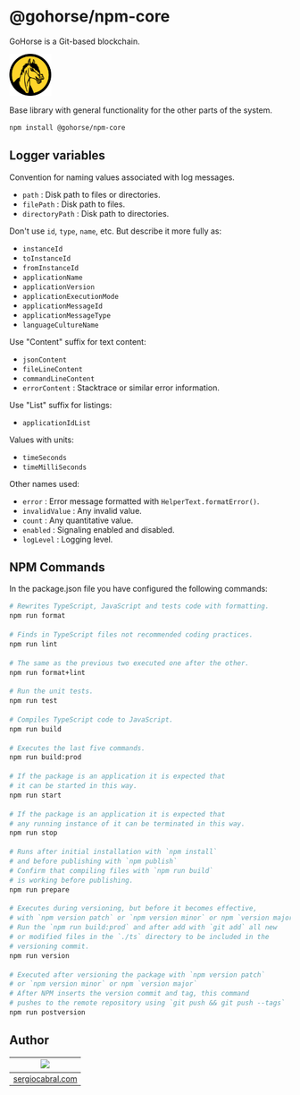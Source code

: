 # @gohorse/npm-core

GoHorse is a Git-based blockchain.

[<img src="https://github.com/sergiocabral/App.GoHorse/raw/main/gohorse.png" width="75px;"/>](https://gohorse.dev/)

Base library with general functionality for the other parts of the system.

```bash
npm install @gohorse/npm-core
```

## Logger variables

Convention for naming values associated with log messages.

- `path` : Disk path to files or directories.
- `filePath` : Disk path to files.
- `directoryPath` : Disk path to directories.

Don't use `id`, `type`, `name`, etc. But describe it more fully as:

- `instanceId`
- `toInstanceId`
- `fromInstanceId`
- `applicationName`
- `applicationVersion`
- `applicationExecutionMode`
- `applicationMessageId`
- `applicationMessageType`
- `languageCultureName`

Use "Content" suffix for text content:

- `jsonContent`
- `fileLineContent`
- `commandLineContent`
- `errorContent` : Stacktrace or similar error information. 

Use "List" suffix for listings:

- `applicationIdList`

Values with units:

- `timeSeconds`
- `timeMilliSeconds`

Other names used:

- `error` : Error message formatted with `HelperText.formatError()`.
- `invalidValue` : Any invalid value.
- `count` : Any quantitative value.
- `enabled` : Signaling enabled and disabled.
- `logLevel` : Logging level.

## NPM Commands

In the package.json file you have configured the following commands:

```bash
# Rewrites TypeScript, JavaScript and tests code with formatting.
npm run format

# Finds in TypeScript files not recommended coding practices.
npm run lint

# The same as the previous two executed one after the other.
npm run format+lint

# Run the unit tests.
npm run test

# Compiles TypeScript code to JavaScript.
npm run build

# Executes the last five commands.
npm run build:prod

# If the package is an application it is expected that
# it can be started in this way.
npm run start

# If the package is an application it is expected that
# any running instance of it can be terminated in this way.
npm run stop

# Runs after initial installation with `npm install`
# and before publishing with `npm publish`
# Confirm that compiling files with `npm run build`
# is working before publishing.
npm run prepare

# Executes during versioning, but before it becomes effective,
# with `npm version patch` or `npm version minor` or npm `version major`.
# Run the `npm run build:prod` and after add with `git add` all new
# or modified files in the `./ts` directory to be included in the
# versioning commit.
npm run version

# Executed after versioning the package with `npm version patch`
# or `npm version minor` or npm `version major`
# After NPM inserts the version commit and tag, this command
# pushes to the remote repository using `git push && git push --tags`
npm run postversion

```

## Author

| [<img src="https://avatars.githubusercontent.com/u/665373?v=4" width="75px;"/>](https://github.com/sergiocabral) |
| :-: |
|[sergiocabral.com](https://sergiocabral.com)|
